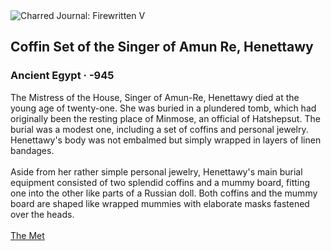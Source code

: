 <div class="artwork-of-the-day">
  <div class="container">
    <div class="img-wrapper">
      <img
        src="https://uploads4.wikiart.org/00244/images/ancient-egyptian-painting/coffin-set-of-the-singer-of-amun-re-henettawy-ca-1000-945-b-c.jpg!Large.jpg"
        alt="Charred Journal: Firewritten V" />
    </div>
    <div class="artwork-detail">
      <div class="artwork-origin"> 
        <h2 class="artwork-name">Coffin Set of the Singer of Amun Re, Henettawy</h2>
        <h3 class="artist">
          Ancient Egypt
                    ·  -945
        </h3>
      </div>
      <p class="description">
        <span class="artwork-description-text ng-binding" ng-bind-html="viewModel.ArtworkOfTheDay.Description | unsafe">The Mistress of the House, Singer of Amun-Re, Henettawy died at the young age of twenty-one. She was buried in a plundered tomb, which had originally been the resting place of Minmose, an official of Hatshepsut. The burial was a modest one, including a set of coffins and personal jewelry. Henettawy's body was not embalmed but simply wrapped in layers of linen bandages.<br><br>Aside from her rather simple personal jewelry, Henettawy's main burial equipment consisted of two splendid coffins and a mummy board, fitting one into the other like parts of a Russian doll. Both coffins and the mummy board are shaped like wrapped mummies with elaborate masks fastened over the heads.<br><br><a target="_blank" href="https://www.metmuseum.org/art/collection/search/590951">The Met</a></span>
                        <div class="text-shadow-container" ng-show="showShadow" style=""></div>
      </p>
    </div>
  </div>

</div>
